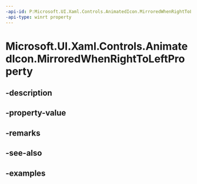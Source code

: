 ```yaml
---
-api-id: P:Microsoft.UI.Xaml.Controls.AnimatedIcon.MirroredWhenRightToLeftProperty
-api-type: winrt property
---
```


# Microsoft.UI.Xaml.Controls.AnimatedIcon.MirroredWhenRightToLeftProperty

<!--
public static Windows.UI.Xaml.DependencyProperty MirroredWhenRightToLeftProperty { get; }
-->


## -description

## -property-value

## -remarks

## -see-also

## -examples


